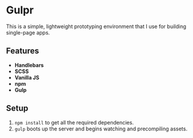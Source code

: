 # Gulpr
This is a simple, lightweight prototyping environment that I use for building single-page apps.

## Features

- **Handlebars**
- **SCSS**
- **Vanilla JS**
- **npm**
- **Gulp**

## Setup
1. ```npm install``` to get all the required dependencies.
2. ```gulp``` boots up the server and begins watching and precompiling assets.
